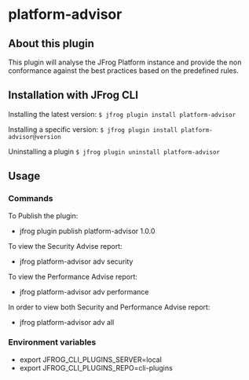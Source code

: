 # platform-advisor

## About this plugin
This plugin will analyse the JFrog Platform instance and provide the non conformance against the best practices based on the predefined rules.

## Installation with JFrog CLI

Installing the latest version:
`$ jfrog plugin install platform-advisor`

Installing a specific version:
`$ jfrog plugin install platform-advisor@version`

Uninstalling a plugin
`$ jfrog plugin uninstall platform-advisor`

## Usage
### Commands

To Publish the plugin:
* jfrog plugin publish platform-advisor 1.0.0

To view the Security Advise report:
* jfrog platform-advisor adv security

To view the Performance Advise report:
* jfrog platform-advisor adv performance

In order to view both Security and Performance Advise report:
* jfrog platform-advisor adv all

### Environment variables
* export JFROG_CLI_PLUGINS_SERVER=local
* export JFROG_CLI_PLUGINS_REPO=cli-plugins

